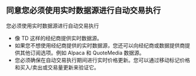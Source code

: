 ## 同意您必须使用实时数据源进行自动交易执行

您必须使用实时数据源进行自动交易执行
- 像 TD 这样的经纪商提供实时数据源。
- 如果您不想使用经纪商提供的实时数据源，您还可以向经纪商或数据提供商提供其他订阅选项。例如 Alpaca 和 QuoteMedia 数据源。
- 您必须确保在自动交易执行期间进行实时价格更新。您可以通过移动标记价格和买入/卖出或交易量更新来验证它。

